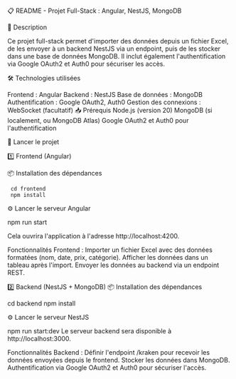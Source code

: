 📋 README - Projet Full-Stack : Angular, NestJS, MongoDB

🌟 Description

Ce projet full-stack permet d'importer des données depuis un fichier Excel, de les envoyer à un backend NestJS via un endpoint, puis de les stocker dans une base de données MongoDB. Il inclut également l'authentification via Google OAuth2 et Auth0 pour sécuriser les accès.

🛠️ Technologies utilisées

Frontend : Angular
Backend : NestJS
Base de données : MongoDB
Authentification : Google OAuth2, Auth0
Gestion des connexions : WebSocket (facultatif)
📥 Prérequis
Node.js (version 20)
MongoDB (si localement, ou MongoDB Atlas)
Google OAuth2 et Auth0 pour l'authentification


🚀 Lancer le projet

1️⃣ Frontend (Angular)

📦 Installation des dépendances

     cd frontend
     npm install
⚙️ Lancer le serveur Angular

npm run start 

Cela ouvrira l'application à l'adresse http://localhost:4200.

Fonctionnalités Frontend :
Importer un fichier Excel avec des données formatées (nom, date, prix, catégorie).
Afficher les données dans un tableau après l'import.
Envoyer les données au backend via un endpoint REST.



2️⃣ Backend (NestJS + MongoDB)
📦 Installation des dépendances

cd backend
npm install

⚙️ Lancer le serveur NestJS

npm run start:dev
Le serveur backend sera disponible à http://localhost:3000.

Fonctionnalités Backend :
Définir l'endpoint /kraken pour recevoir les données envoyées depuis le frontend.
Stocker les données dans MongoDB.
Authentification via Google OAuth2 et Auth0 pour sécuriser l'accès.
